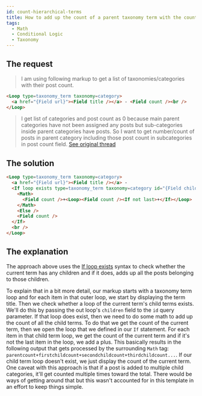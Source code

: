 ```yaml
---
id: count-hierarchical-terms
title: How to add up the count of a parent taxonomy term with the count of all its children
tags:
  - Math
  - Conditional Logic
  - Taxonomy
---
```

## The request

> I am using following markup to get a list of taxonomies/categories with their post count.
```html
<Loop type=taxonomy_term taxonomy=category>
  <a href="{Field url}"><Field title /></a> - <Field count /><br />
</Loop>
```

> I get list of categories and post count as 0 because main parent categories have not been assigned any posts but sub-categories inside parent categories have posts. So I want to get number/count of posts in parent category including those post count in subcategories in post count field. [See original thread](https://discourse.tangible.one/t/get-number-of-all-posts-including-post-count-of-children-inside-a-taxanomy/784)

## The solution

```html
<Loop type=taxonomy_term taxonomy=category>
  <a href="{Field url}"><Field title /></a> - 
  <If loop exists type=taxonomy_term taxonomy=category id="{Field children}">
    <Math>
      <Field count />+<Loop><Field count /><If not last>+</If></Loop>
    </Math>
    <Else />
    <Field count />
  </If>
  <br />
</Loop>
```

## The explanation

The approach above uses the [If loop exists](/docs/dynamic-tags/loop/features/exists) syntax to check whether the current term has any children and if it does, adds up all the posts belonging to those children.

To explain that in a bit more detail, our markup starts with a taxonomy term loop and for each item in that outer loop, we start by displaying the term title. Then we check whether a loop of the current term's child terms exists. We'll do this by passing the out loop's `children` field to the `id` query parameter. If that loop does exist, then we need to do some math to add up the count of all the child terms. To do that we get the count of the current term, then we open the loop that we defined in our `If` statement. For each item in that child term loop, we get the count of the current term and if it's not the last item in the loop, we add a plus. This basically results in the following output that gets processed by the surrounding `Math` tag: `parentcount+firstchildcount+secondchildcount+thirdchildcount...`. If our child term loop doesn't exist, we just display the count of the current term. One caveat with this approach is that if a post is added to multiple child categories, it'll get counted multiple times toward the total. There would be ways of getting around that but this wasn't accounted for in this template in an effort to keep things simple.